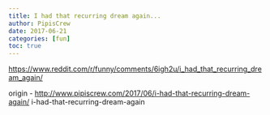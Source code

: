 ```yaml
---
title: I had that recurring dream again...
author: PipisCrew
date: 2017-06-21
categories: [fun]
toc: true
---
```


https://www.reddit.com/r/funny/comments/6igh2u/i_had_that_recurring_dream_again/

origin - http://www.pipiscrew.com/2017/06/i-had-that-recurring-dream-again/ i-had-that-recurring-dream-again